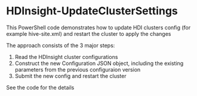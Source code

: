 # HDInsight-UpdateClusterSettings
This PowerShell code demonstrates how to update HDI clusters config (for example hive-site.xml) and restart the cluster to apply the changes

The approach consists of the 3 major steps:

1) Read the HDInsight cluster configurations
2) Construct the new Configuration JSON object, including the existing parameters from the previous configuraion version
3) Submit the new config and restart the cluster

See the code for the details
